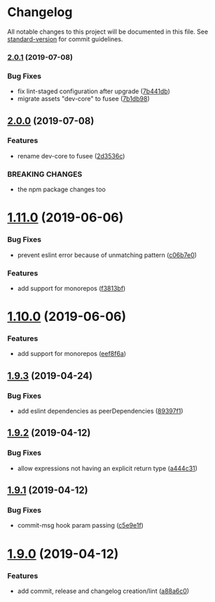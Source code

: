 # Changelog

All notable changes to this project will be documented in this file. See [standard-version](https://github.com/conventional-changelog/standard-version) for commit guidelines.

### [2.0.1](https://github.com/marvinroger/js-dev-core/compare/v2.0.0...v2.0.1) (2019-07-08)


### Bug Fixes

* fix lint-staged configuration after upgrade ([7b441db](https://github.com/marvinroger/js-dev-core/commit/7b441db))
* migrate assets "dev-core" to fusee ([7b1db98](https://github.com/marvinroger/js-dev-core/commit/7b1db98))



## [2.0.0](https://github.com/marvinroger/js-dev-core/compare/v1.11.0...v2.0.0) (2019-07-08)


### Features

* rename dev-core to fusee ([2d3536c](https://github.com/marvinroger/js-dev-core/commit/2d3536c))


### BREAKING CHANGES

* the npm package changes too



<a name="1.11.0"></a>
# [1.11.0](https://github.com/marvinroger/js-dev-core/compare/v1.9.3...v1.11.0) (2019-06-06)


### Bug Fixes

* prevent eslint error because of unmatching pattern ([c06b7e0](https://github.com/marvinroger/js-dev-core/commit/c06b7e0))


### Features

* add support for monorepos ([f3813bf](https://github.com/marvinroger/js-dev-core/commit/f3813bf))



<a name="1.10.0"></a>
# [1.10.0](https://github.com/marvinroger/js-dev-core/compare/v1.9.3...v1.10.0) (2019-06-06)


### Features

* add support for monorepos ([eef8f6a](https://github.com/marvinroger/js-dev-core/commit/eef8f6a))



## [1.9.3](https://github.com/marvinroger/js-dev-core/compare/v1.9.2...v1.9.3) (2019-04-24)


### Bug Fixes

* add eslint dependencies as peerDependencies ([89397f1](https://github.com/marvinroger/js-dev-core/commit/89397f1))



## [1.9.2](https://github.com/marvinroger/js-dev-core/compare/v1.9.1...v1.9.2) (2019-04-12)


### Bug Fixes

* allow expressions not having an explicit return type ([a444c31](https://github.com/marvinroger/js-dev-core/commit/a444c31))



## [1.9.1](https://github.com/marvinroger/js-dev-core/compare/v1.9.0...v1.9.1) (2019-04-12)


### Bug Fixes

* commit-msg hook param passing ([c5e9e1f](https://github.com/marvinroger/js-dev-core/commit/c5e9e1f))



# [1.9.0](https://github.com/marvinroger/js-dev-core/compare/v1.8.3...v1.9.0) (2019-04-12)


### Features

* add commit, release and changelog creation/lint ([a88a6c0](https://github.com/marvinroger/js-dev-core/commit/a88a6c0))
